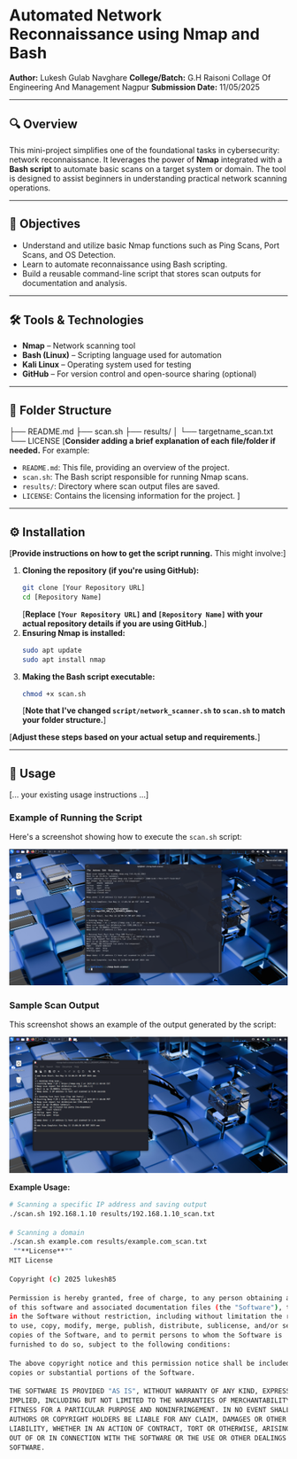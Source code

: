# Automated Network Reconnaissance using Nmap and Bash

**Author:** Lukesh Gulab Navghare
**College/Batch:** G.H Raisoni Collage Of Engineering And Management Nagpur
**Submission Date:** 11/05/2025

---

## 🔍 Overview

This mini-project simplifies one of the foundational tasks in cybersecurity: network reconnaissance. It leverages the power of **Nmap** integrated with a **Bash script** to automate basic scans on a target system or domain. The tool is designed to assist beginners in understanding practical network scanning operations.

---

## 🎯 Objectives

- Understand and utilize basic Nmap functions such as Ping Scans, Port Scans, and OS Detection.
- Learn to automate reconnaissance using Bash scripting.
- Build a reusable command-line script that stores scan outputs for documentation and analysis.

---

## 🛠️ Tools & Technologies

- **Nmap** – Network scanning tool
- **Bash (Linux)** – Scripting language used for automation
- **Kali Linux** – Operating system used for testing
- **GitHub** – For version control and open-source sharing (optional)

---

## 📁 Folder Structure
├── README.md
├── scan.sh
├── results/
│   └── targetname_scan.txt
└── LICENSE
[**Consider adding a brief explanation of each file/folder if needed.** For example:

-   `README.md`: This file, providing an overview of the project.
-   `scan.sh`: The Bash script responsible for running Nmap scans.
-   `results/`: Directory where scan output files are saved.
-   `LICENSE`: Contains the licensing information for the project. ]

---

## ⚙️ Installation

[**Provide instructions on how to get the script running.** This might involve:]

1.  **Cloning the repository (if you're using GitHub):**
    ```bash
    git clone [Your Repository URL]
    cd [Repository Name]
    ```
    [**Replace `[Your Repository URL]` and `[Repository Name]` with your actual repository details if you are using GitHub.**]
2.  **Ensuring Nmap is installed:**
    ```bash
    sudo apt update
    sudo apt install nmap
    ```
3.  **Making the Bash script executable:**
    ```bash
    chmod +x scan.sh
    ```
    [**Note that I've changed `script/network_scanner.sh` to `scan.sh` to match your folder structure.**]

[**Adjust these steps based on your actual setup and requirements.**]

---

## 🚀 Usage

[... your existing usage instructions ...]

### Example of Running the Script

Here's a screenshot showing how to execute the `scan.sh` script:

![Running the Script](screenshots/running_script.png)

### Sample Scan Output

This screenshot shows an example of the output generated by the script:

![Sample Scan Output](screenshots/sample_output.png)

**Example Usage:**

```bash
# Scanning a specific IP address and saving output
./scan.sh 192.168.1.10 results/192.168.1.10_scan.txt

# Scanning a domain
./scan.sh example.com results/example.com_scan.txt
 ""**License**""
MIT License

Copyright (c) 2025 lukesh85

Permission is hereby granted, free of charge, to any person obtaining a copy
of this software and associated documentation files (the "Software"), to deal
in the Software without restriction, including without limitation the rights
to use, copy, modify, merge, publish, distribute, sublicense, and/or sell
copies of the Software, and to permit persons to whom the Software is
furnished to do so, subject to the following conditions:

The above copyright notice and this permission notice shall be included in all
copies or substantial portions of the Software.

THE SOFTWARE IS PROVIDED "AS IS", WITHOUT WARRANTY OF ANY KIND, EXPRESS OR
IMPLIED, INCLUDING BUT NOT LIMITED TO THE WARRANTIES OF MERCHANTABILITY,
FITNESS FOR A PARTICULAR PURPOSE AND NONINFRINGEMENT. IN NO EVENT SHALL THE
AUTHORS OR COPYRIGHT HOLDERS BE LIABLE FOR ANY CLAIM, DAMAGES OR OTHER
LIABILITY, WHETHER IN AN ACTION OF CONTRACT, TORT OR OTHERWISE, ARISING FROM,
OUT OF OR IN CONNECTION WITH THE SOFTWARE OR THE USE OR OTHER DEALINGS IN THE
SOFTWARE.

